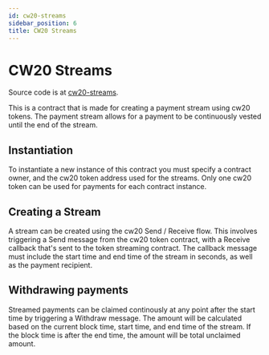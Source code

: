 ```yaml
---
id: cw20-streams
sidebar_position: 6
title: CW20 Streams
---
```


# CW20 Streams

Source code is at [cw20-streams](https://github.com/CosmWasm/cw-tokens/tree/main/contracts/cw20-streams).

This is a contract that is made for creating a payment stream using cw20 tokens. The payment stream allows for a payment to be continuously vested until the end of the stream.

## Instantiation

To instantiate a new instance of this contract you must specify a contract owner, and the cw20 token address used for the streams.
Only one cw20 token can be used for payments for each contract instance.

## Creating a Stream

A stream can be created using the cw20 Send / Receive flow. This involves triggering a Send message from the cw20 token contract, with a Receive callback that's sent to the token streaming contract. The callback message must include the start time and end time of the stream in seconds, as well as the payment recipient.

## Withdrawing payments

Streamed payments can be claimed continously at any point after the start time by triggering a Withdraw message. The amount will be calculated based on the current block time, start time, and end time of the stream. If the block time is after the end time, the amount will be total unclaimed amount.
